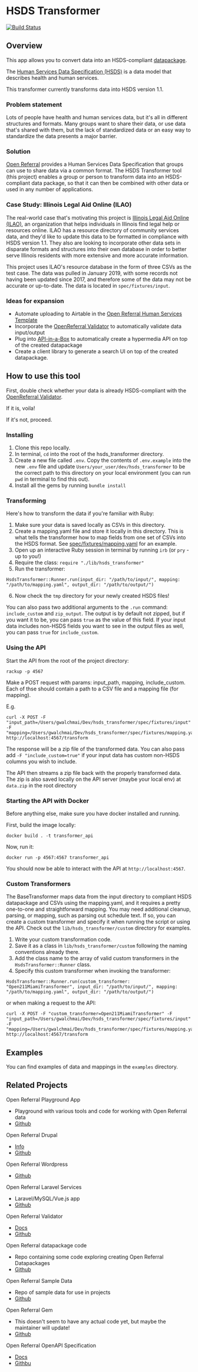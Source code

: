 # HSDS Transformer
[![Build Status](https://travis-ci.com/openreferral/hsds-transformer.svg?branch=master)](https://travis-ci.com/openreferral/hsds-transformer)
## Overview
This app allows you to convert data into an HSDS-compliant [datapackage](https://frictionlessdata.io/specs/data-package/).

The [Human Services Data Specification (HSDS)](https://openreferral.readthedocs.io/en/latest/hsds/) is a data model that describes health and human services. 

This transformer currently transforms data into HSDS version 1.1.

### Problem statement
Lots of people have health and human services data, but it's all in different structures and formats. Many groups want to share their data, or use data that's shared with them, but the lack of standardized data or an easy way to standardize the data presents a major barrier.

### Solution
[Open Referral](https://openreferral.org/) provides a Human Services Data Specification that groups can use to share data via a common format. The HSDS Transformer tool (this project) enables a group or person to transform data into an HSDS-compliant data package, so that it can then be combined with other data or used in any number of applications.

### Case Study: Illinois Legal Aid Online (ILAO)
The real-world case that's motivating this project is [Illinois Legal Aid Online (ILAO)](https://www.illinoislegalaid.org/), an organization that helps individuals in Illinois find legal help or resources online. ILAO has a resource directory of community services data, and they'd like to update this data to be formatted in compliance with HSDS version 1.1. They also are looking to incorporate other data sets in disparate formats and structures into their own database in order to better serve Illinois residents with more extensive and more accurate information.

This project uses ILAO's resource database in the form of three CSVs as the test case. The data was pulled in January 2019, with some records not having been updated since 2017, and therefore some of the data may not be accurate or up-to-date. The data is located in `spec/fixtures/input`.

### Ideas for expansion
* Automate uploading to Airtable in the [Open Referral Human Services Template](https://airtable.com/universe/expTMdQFD5r9G6V9Y/open-referral-human-services-template)
* Incorporate the [OpenReferral Validator](https://github.com/spilio/openreferral-validator) to automatically validate data input/output
* Plug into [API-in-a-Box](https://github.com/switzersc/api-in-a-box) to automatically create a hypermedia API on top of the created datapackage
* Create a client library to generate a search UI on top of the created datapackage.


## How to use this tool
First, double check whether your data is already HSDS-compliant with the [OpenReferral Validator](https://github.com/spilio/openreferral-validator).

If it is, voila!

If it's not, proceed.

### Installing
1. Clone this repo locally.
2. In terminal, `cd` into the root of the hsds_transformer directory.
3. Create a new file called `.env`. Copy the contents of `.env.example` into the new `.env` file and update `Users/your_user/dev/hsds_transformer` to be the correct path to this directory on your local environment (you can run `pwd` in terminal to find this out).
4. Install all the gems by running `bundle install`

### Transforming
Here's how to transform the data if you're familiar with Ruby:

1. Make sure your data is saved locally as CSVs in this directory.
2. Create a mapping.yaml file and store it locally in this directory. This is what tells the transformer how to map fields from one set of CSVs into the HSDS format. See [spec/fixtures/mapping.yaml](https://github.com/switzersc/hsds_transformer/blob/master/spec/fixtures/mapping.yaml) for an example. 
3. Open up an interactive Ruby session in terminal by running `irb` (or `pry` - up to you!)
4. Require the class: `require "./lib/hsds_transformer"`
5. Run the transformer: 
```
HsdsTransformer::Runner.run(input_dir: "/path/to/input/", mapping: "/path/to/mapping.yaml", output_dir: "/path/to/output/")
```
6. Now check the `tmp` directory for your newly created HSDS files!

You can also pass two additional arguments to the `.run` command: `include_custom` and `zip_output`. The output is by default not zipped, but if you want it to be, you can pass `true` as the value of this field. If your input data includes non-HSDS fields you want to see in the output files as well, you can pass `true` for `include_custom`.

### Using the API

Start the API from the root of the project directory:

`rackup -p 4567`

Make a POST request with params: input_path, mapping, include_custom. Each of thse should contain a path to a CSV file and a mapping file (for mapping).

E.g.
```
curl -X POST -F "input_path=/Users/gwalchmai/Dev/hsds_transformer/spec/fixtures/input" -F "mapping=/Users/gwalchmai/Dev/hsds_transformer/spec/fixtures/mapping.yaml" http://localhost:4567/transform
```

The response will be a zip file of the transformed data. You can also pass add `-F "include_custom=true"` if your input data has custom non-HSDS columns you wish to include. 

The API then streams a zip file back with the properly transformed data. The zip is also saved locally on the API server (maybe your local env) at `data.zip` in the root directory

### Starting the API with Docker
Before anything else, make sure you have docker installed and running.

First, build the image locally:

`docker build . -t transformer_api`

Now, run it:

`docker run -p 4567:4567 transformer_api`

You should now be able to interact with the API at `http://localhost:4567`.

### Custom Transformers
The BaseTransformer maps data from the input directory to compliant HSDS datapackage and CSVs using the mapping.yaml, and it requires a pretty one-to-one and straightforward mapping. You may need additional cleanup, parsing, or mapping, such as parsing out schedule text. If so, you can create a custom transformer and specify it when running the script or using the API. Check out the `lib/hsds_transformer/custom` directory for examples.

1. Write your custom transformation code.
1. Save it as a class in `lib/hsds_transformer/custom` following the naming conventions already there.
1. Add the class name to the array of valid custom transformers in the `HsdsTransformer::Runner` class.
1. Specify this custom transformer when invoking the transformer:

```
HsdsTransformer::Runner.run(custom_transformer: "Open211MiamiTransformer", input_dir: "/path/to/input/", mapping: "/path/to/mapping.yaml", output_dir: "/path/to/output/")
```

or when making a request to the API:

```
curl -X POST -F "custom_transformer=Open211MiamiTransformer" -F "input_path=/Users/gwalchmai/Dev/hsds_transformer/spec/fixtures/input" -F "mapping=/Users/gwalchmai/Dev/hsds_transformer/spec/fixtures/mapping.yaml" http://localhost:4567/transform
```


## Examples
You can find examples of data and mappings in the `examples` directory.

## Related Projects

Open Referral Playground App
- Playground with various tools and code for working with Open Referral data
- [Github](https://github.com/spilio/openreferral-playground)

Open Referral Drupal
- [Info](https://openreferral.org/implementing-openreferral-drupal-wordpress/)
- [Github](https://github.com/openadvocate/openreferral-drupal)

Open Referral Wordpress
- [Github](https://github.com/openadvocate/openreferral-wordpress)

Open Referral Laravel Services
- Laravel/MySQL/Vue.js app
- [Github](https://github.com/sarapis/orservices)

Open Referral Validator
- [Docs](https://spilio.github.io/openreferral-validator/)
- [Github](https://github.com/spilio/openreferral-validator)

Open Referral datapackage code
- Repo containing some code exploring creating Open Referral Datapackages
- [Github](https://github.com/timgdavies/OpenReferralTests)

Open Referral Sample Data
- Repo of sample data for use in projects
- [Github](https://github.com/openreferral/sample-data)

Open Referral Gem
- This doesn't seem to have any actual code yet, but maybe the maintainer will update!
- [Github](https://github.com/omnilord/open-referral-gem)

Open Referral OpenAPI Specification
- [Docs](https://openreferral.readthedocs.io/en/latest/hsda/)
- [Githbu](https://github.com/openreferral/api-specification)

